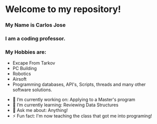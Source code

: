 # Welcome to my repository!
### My Name is Carlos Jose
### I am a coding professor.
### My Hobbies are:
* Excape From Tarkov
* PC Building
* Robotics
* Airsoft
* Programming databases, API's, Scripts, threads and many other software solutions.

- 🔭 I’m currently working on: Applying to a Master's program
- 🌱 I’m currently learning: Reviewing Data Structures
- 💬 Ask me about: Anything!
- ⚡ Fun fact: I'm now teaching the class that got me into programing!
